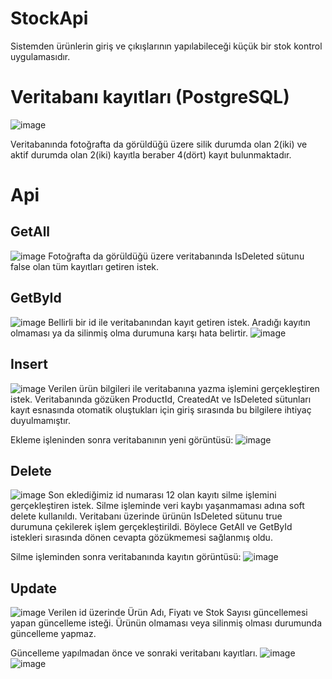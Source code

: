 # StockApi
Sistemden ürünlerin giriş ve çıkışlarının yapılabileceği küçük bir stok kontrol uygulamasıdır.

# Veritabanı kayıtları (PostgreSQL)
![image](https://user-images.githubusercontent.com/82399866/181449879-49061c91-0ad5-406b-a0ce-8afe833cf6f2.png)

Veritabanında fotoğrafta da görüldüğü üzere silik durumda olan 2(iki) ve aktif durumda olan 2(iki) kayıtla beraber 4(dört) kayıt bulunmaktadır.

# Api

## GetAll
![image](https://user-images.githubusercontent.com/82399866/181451202-0d63532e-7ef9-4cf5-94e1-67a4e1d879b8.png)
Fotoğrafta da görüldüğü üzere veritabanında IsDeleted sütunu false olan tüm kayıtları getiren istek.

## GetById
![image](https://user-images.githubusercontent.com/82399866/181451861-7f43b48a-ab63-4bb7-92fc-460f6f5ddfc0.png)
Bellirli bir id ile veritabanından kayıt getiren istek. Aradığı kayıtın olmaması ya da silinmiş olma durumuna karşı hata belirtir.
![image](https://user-images.githubusercontent.com/82399866/181452186-08c34cd6-3f95-4fbb-af83-3402c50ca7ac.png)

## Insert
![image](https://user-images.githubusercontent.com/82399866/181452400-f8eaa138-4d52-433b-919e-d4a1c114f411.png)
Verilen ürün bilgileri ile veritabanına yazma işlemini gerçekleştiren istek. Veritabanında gözüken ProductId, CreatedAt ve IsDeleted sütunları kayıt esnasında otomatik oluştukları için giriş sırasında bu bilgilere ihtiyaç duyulmamıştır.

Ekleme işleninden sonra veritabanının yeni görüntüsü:
![image](https://user-images.githubusercontent.com/82399866/181452841-60f21c46-1e3b-4813-bae5-fff9423525ff.png)

## Delete
![image](https://user-images.githubusercontent.com/82399866/181452967-e0038baf-9927-4a2e-9aff-9ed3ee18ba0f.png)
Son eklediğimiz id numarası 12 olan kayıtı silme işlemini gerçekleştiren istek. Silme işleminde veri kaybı yaşanmaması adına soft delete kullanıldı. Veritabanı üzerinde ürünün IsDeleted sütunu true durumuna çekilerek işlem gerçekleştirildi. Böylece GetAll ve GetById istekleri sırasında dönen cevapta gözükmemesi sağlanmış oldu.

Silme işleminden sonra veritabanında kayıtın görüntüsü:
![image](https://user-images.githubusercontent.com/82399866/181453596-3c4e96d1-45dc-47ed-a397-966297f88430.png)

## Update
![image](https://user-images.githubusercontent.com/82399866/181454183-88dfdc9f-0e86-4efe-b9f4-e6c3ea1573f6.png)
Verilen id üzerinde Ürün Adı, Fiyatı ve Stok Sayısı güncellemesi yapan güncelleme isteği. Ürünün olmaması veya silinmiş olması durumunda güncelleme yapmaz.

Güncelleme yapılmadan önce ve sonraki veritabanı kayıtları.
![image](https://user-images.githubusercontent.com/82399866/181453899-19731eaf-4bc1-4bd0-888b-af979853866d.png)
![image](https://user-images.githubusercontent.com/82399866/181454136-0320e5bc-d586-4291-a8da-1647e24c6c9e.png)



